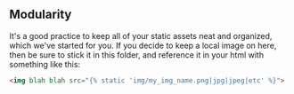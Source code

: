 ## Modularity

It's a good practice to keep all of your static assets neat and organized, which we've started for you. If you decide to keep a local image on here, then be sure to stick it in this folder, and reference it in your html with something like this:
```html
<img blah blah src="{% static 'img/my_img_name.png|jpg|jpeg|etc' %}">
```